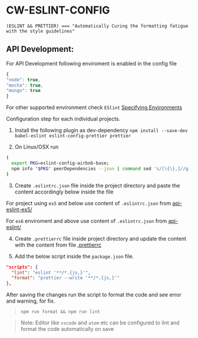 # CW-ESLINT-CONFIG

`(ESLINT && PRETTIER) === "Automatically Curing the formatting fatigue with the style guidelines"`

## API Development:

For API Development following enviroment is enabled in the config file

```JavaScript
{
"node": true,
"mocha": true,
"mongo": true
}
```

For other supported environment check `ESlint` [Specifying Environments](https://eslint.org/docs/user-guide/configuring#specifying-environments)

Configuration step for each individual projects.

1. Install the following plugin as dev-dependency
   `npm install --save-dev babel-eslint eslint-config-prettier prettier`

2. On Linux/OSX run

```sh
(
  export PKG=eslint-config-airbnb-base;
  npm info "$PKG" peerDependencies --json | command sed 's/[\{\},]//g ; s/: /@/g' | xargs npm install --save-dev "$PKG"
)
```

3. Create `.eslintrc.json` file inside the project directory and paste the content accordingly below inside the file

For project using `es5` and below use content of `.eslintrc.json` from [api-eslint-es5/](api-eslint-es5/.eslintrc.json)

For `es6` enviroment and above use content of `.eslintrc.json` from [api-eslint/](api-eslint/.eslintrc.json)

4. Create `.prettierrc` file inside project directory and update the content with the content from file [.prettierrc](.prettierrc)

5. Add the below script inside the `package.json` file.

```json
"scripts": {
  "lint": "eslint '**/*.{js,}'",
  "format": "prettier --write '**/*.{js,}'"
},
```

After saving the changes run the script to format the code and see error and warning, for fix.

> `npm run format && npm run lint`

> Note: Editor like `vscode` and `atom` etc can be configured to lint and format the code automatically on save
